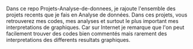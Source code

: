 Dans ce repo Projets-Analyse-de-donnees, je rajoute l'ensemble des projets recents que je fais en Analyse de données.
Dans ces projets, vous retrouverez mes codes, mes analyses et surtout le plus important mes interpretations de graphiques.
Car sur Internet je remarque que l'on peut facilement trouver des codes bien commentés mais rarement des interpretations 
des differents resultats graphiques.
